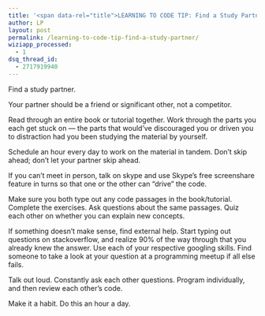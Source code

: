 ```yaml
---
title: '<span data-rel="title">LEARNING TO CODE TIP: Find a Study Partner</span>'
author: LP
layout: post
permalink: /learning-to-code-tip-find-a-study-partner/
wiziapp_processed:
  - 1
dsq_thread_id:
  - 2717919940
---
```

<span data-rel="content">

<p>
  Find a study partner.
</p>

<p>
  Your partner should be a friend or significant other, not a competitor.
</p>

<p>
  Read through an entire book or tutorial together. Work through the parts you each get stuck on &#8212; the parts that would&#8217;ve discouraged you or driven you to distraction had you been studying the material by yourself.
</p>

<p>
  Schedule an hour every day to work on the material in tandem. Don&#8217;t skip ahead; don&#8217;t let your partner skip ahead.
</p>

<p>
  If you can&#8217;t meet in person, talk on skype and use Skype&#8217;s free screenshare feature in turns so that one or the other can &#8220;drive&#8221; the code.
</p>

<p>
  Make sure you both type out any code passages in the book/tutorial. Complete the exercises. Ask questions about the same passages. Quiz each other on whether you can explain new concepts.
</p>

<p>
  If something doesn&#8217;t make sense, find external help. Start typing out questions on stackoverflow, and realize 90% of the way through that you already knew the answer. Use each of your respective googling skills. Find someone to take a look at your question at a programming meetup if all else fails.
</p>

<p>
  Talk out loud. Constantly ask each other questions. Program individually, and then review each other&#8217;s code.
</p>

<p>
  Make it a habit. Do this an hour a day.
</p></span>